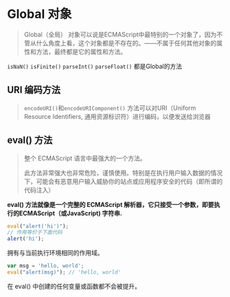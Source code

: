 # Global 对象

> Global（全局） 对象可以说是ECMAScript中最特别的一个对象了，因为不管从什么角度上看，这个对象都是不存在的。——不属于任何其他对象的属性和方法，最终都是它的属性和方法。

`isNaN()` `isFinite()` `parseInt()` `parseFloat()` 都是Global的方法



## URI 编码方法

> `encodeURI()`和`encodeURIComponent()` 方法可以对URI（Uniform Resource Identifiers, 通用资源标识符）进行编码，以便发送给浏览器



## eval() 方法

> 整个 ECMAScript 语言中最强大的一个方法。
>
> 此方法非常强大也非常危险，谨慎使用。特别是在执行用户输入数据的情况下，可能会有恶意用户输入威胁你的站点或应用程序安全的代码（即所谓的代码注入）

**eval() 方法就像是一个完整的 ECMAScript 解析器，它只接受一个参数，即要执行的ECMAScript（或JavaScript) 字符串.**



```javascript
eval("alert('hi')");
// 作用等价于下面代码
alert('hi');
```

拥有与当前执行环境相同的作用域。

```javascript
var msg = 'hello, world';
eval("alert(msg)"); // 'hello, world'
```



在 eval() 中创建的任何变量或函数都不会被提升。


